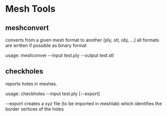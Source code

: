 # Mesh Tools

## meshconvert 

converts from a given mesh format to another [ply, stl, obj, ...]
all formats are written if possible as binary format

usage: meshconver --input test.ply --output test.stl

## checkholes

reports holes in meshes.

usage: checkholes --input test.ply [--export] 

--export creates a xyz file (to be imported in meshlab) which identifies the border vertices of the holes

